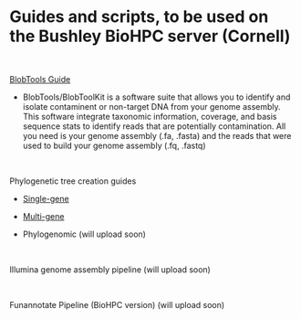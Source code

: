 # Guides and scripts, to be used on the Bushley BioHPC server (Cornell)

<br>

[BlobTools Guide](/BlobTools/README.md)

- BlobTools/BlobToolKit is a software suite that allows you to identify and isolate contaminent or non-target DNA from your genome assembly. This software integrate taxonomic information, coverage, and basis sequence stats to identify reads that are potentially contamination. All you need is your genome assembly (.fa, .fasta) and the reads that were used to build your genome assembly (.fq, .fastq)

<br>

Phylogenetic tree creation guides

- [Single-gene](/Phylogeny_Guide/single-gene/README.md)

- [Multi-gene](/Phylogeny_Guide/multi-gene/README.md)

- Phylogenomic (will upload soon)

<br>

Illumina genome assembly pipeline (will upload soon)

<br>

Funannotate Pipeline (BioHPC version) (will upload soon)

